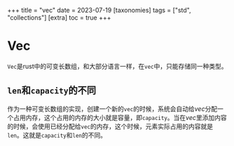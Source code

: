 +++
title = "vec"
date = 2023-07-19
[taxonomies]
tags = ["std", "collections"]
[extra]
toc = true
+++
# Vec

`Vec`是rust中的可变长数组，和大部分语言一样，在`vec`中，只能存储同一种类型。

## `len`和`capacity`的不同

作为一种可变长数组的实现，创建一个新的`vec`的时候，系统会自动给*vec*分配一个占用内存，这个占用的内存的大小就是容量，即`capacity`。当在*vec*里添加内容的时候，会使用已经分配给`vec`的内存，这个时候，元素实际占用的内容就是`len`。这就是`capacity`和`len`的不同。
